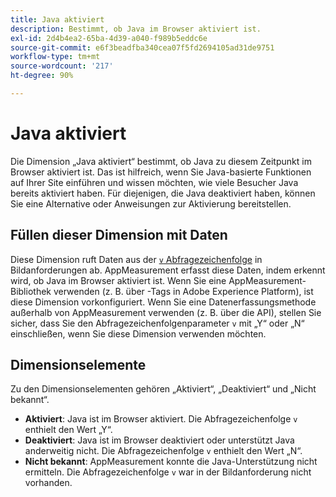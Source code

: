 ```yaml
---
title: Java aktiviert
description: Bestimmt, ob Java im Browser aktiviert ist.
exl-id: 2d4b4ea2-65ba-4d39-a040-f989b5eddc6e
source-git-commit: e6f3beadfba340cea07f5fd2694105ad31de9751
workflow-type: tm+mt
source-wordcount: '217'
ht-degree: 90%

---
```


# Java aktiviert

Die Dimension „Java aktiviert“ bestimmt, ob Java zu diesem Zeitpunkt im Browser aktiviert ist. Das ist hilfreich, wenn Sie Java-basierte Funktionen auf Ihrer Site einführen und wissen möchten, wie viele Besucher Java bereits aktiviert haben. Für diejenigen, die Java deaktiviert haben, können Sie eine Alternative oder Anweisungen zur Aktivierung bereitstellen.

## Füllen dieser Dimension mit Daten

Diese Dimension ruft Daten aus der [`v` Abfragezeichenfolge](/help/implement/validate/query-parameters.md) in Bildanforderungen ab. AppMeasurement erfasst diese Daten, indem erkennt wird, ob Java im Browser aktiviert ist. Wenn Sie eine AppMeasurement-Bibliothek verwenden (z. B. über -Tags in Adobe Experience Platform), ist diese Dimension vorkonfiguriert. Wenn Sie eine Datenerfassungsmethode außerhalb von AppMeasurement verwenden (z. B. über die API), stellen Sie sicher, dass Sie den Abfragezeichenfolgenparameter `v` mit „Y“ oder „N“ einschließen, wenn Sie diese Dimension verwenden möchten.

## Dimensionselemente

Zu den Dimensionselementen gehören „Aktiviert“, „Deaktiviert“ und „Nicht bekannt“.

* **Aktiviert**: Java ist im Browser aktiviert. Die Abfragezeichenfolge `v` enthielt den Wert „Y“.
* **Deaktiviert**: Java ist im Browser deaktiviert oder unterstützt Java anderweitig nicht. Die Abfragezeichenfolge `v` enthielt den Wert „N“.
* **Nicht bekannt**: AppMeasurement konnte die Java-Unterstützung nicht ermitteln. Die Abfragezeichenfolge `v` war in der Bildanforderung nicht vorhanden.
